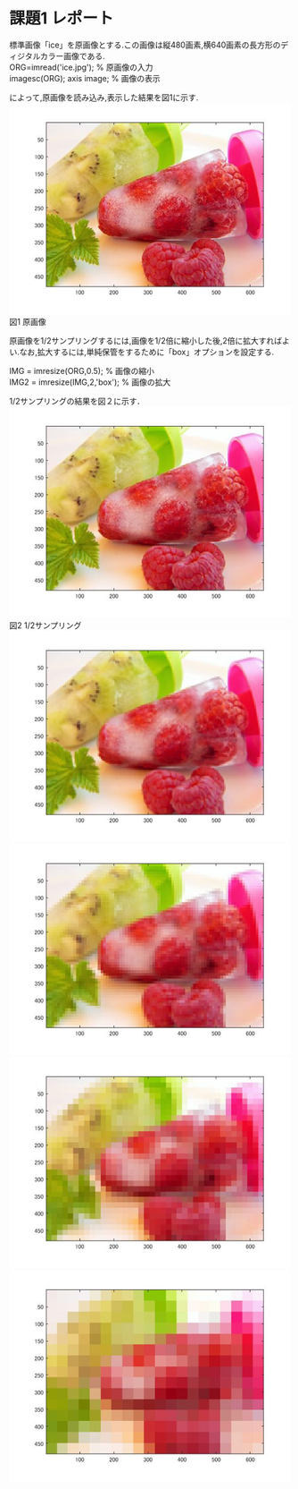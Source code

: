 # 課題1 レポート

標準画像「ice」を原画像とする.この画像は縦480画素,横640画素の長方形のディジタルカラー画像である.  
ORG=imread('ice.jpg'); % 原画像の入力  
imagesc(ORG); axis image; % 画像の表示  

によって,原画像を読み込み,表示した結果を図1に示す.  
![原画像](https://github.com/MakotoSaito/lecture_image_processing/blob/master/Kekka/kadai01/kadai1_1.jpg?raw=true)  
図1 原画像　 

原画像を1/2サンプリングするには,画像を1/2倍に縮小した後,2倍に拡大すればよい.なお,拡大するには,単純保管をするために「box」オプションを設定する.  

IMG = imresize(ORG,0.5); % 画像の縮小  
IMG2 = imresize(IMG,2,'box'); % 画像の拡大  

1/2サンプリングの結果を図２に示す．  
![原画像](https://github.com/MakotoSaito/lecture_image_processing/blob/master/Kekka/kadai01/kadai1_2.jpg?raw=true)  
図2 1/2サンプリング  
![原画像](https://github.com/MakotoSaito/lecture_image_processing/blob/master/Kekka/kadai01/kadai1_3.jpg?raw=true)  
![原画像](https://github.com/MakotoSaito/lecture_image_processing/blob/master/Kekka/kadai01/kadai1_4.jpg?raw=true)  
![原画像](https://github.com/MakotoSaito/lecture_image_processing/blob/master/Kekka/kadai01/kadai1_5.jpg?raw=true)  
![原画像](https://github.com/MakotoSaito/lecture_image_processing/blob/master/Kekka/kadai01/kadai1_6.jpg?raw=true)  
